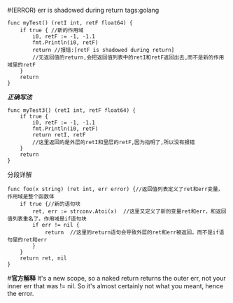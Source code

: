 #(ERROR) err is shadowed during return
tags:golang

    func myTest() (retI int, retF float64) {
    	if true { //新的作用域
    		i0, retF := -1, -1.1
    		fmt.Println(i0, retF)
    		return //报错:[retF is shadowed during return]
    		//无返回值的return,会把返回值列表中的retI和retF返回出去,而不是新的作用域里的retF
    	}
    	return
    }
***正确写法***

    func myTest3() (retI int, retF float64) {
    	if true {
    		i0, retF := -1, -1.1
    		fmt.Println(i0, retF)
    		return retI, retF
    		//这里返回的是外层的retI和里层的retF,因为指明了,所以没有报错
    	}
    	return
    }
    
 分段详解

    func foo(x string) (ret int, err error) {//返回值列表定义了ret和err变量，作用域是整个函数体
    	if true {//新的语句块
    		ret, err := strconv.Atoi(x)  //这里又定义了新的变量ret和err，和返回值列表重名了。作用域是if语句块
    		if err != nil {
    			return  //这里的return语句会导致外层的ret和err被返回，而不是if语句里的ret和err
    		}
    	}
    	return ret, nil
    }

#**官方解释**
It's a new scope, so a naked return returns the outer err, not your inner err that was != nil.
So it's almost certainly not what you meant, hence the error.
<!--stackedit_data:
eyJoaXN0b3J5IjpbLTE2MTI5ODkzMzVdfQ==
-->